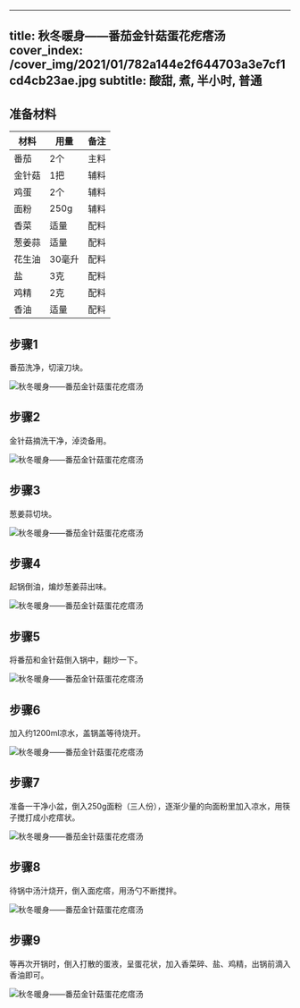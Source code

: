 
---
title: 秋冬暖身——番茄金针菇蛋花疙瘩汤
cover_index: /cover_img/2021/01/782a144e2f644703a3e7cf1cd4cb23ae.jpg
subtitle: 酸甜, 煮, 半小时, 普通
---

## 准备材料

| 材料     | 用量 | 备注|
| ------- | ----- | --- |
| 番茄 | 2个| 主料 |
| 金针菇 | 1把| 辅料 |
| 鸡蛋 | 2个| 辅料 |
| 面粉 | 250g| 辅料 |
| 香菜 | 适量| 配料 |
| 葱姜蒜 | 适量| 配料 |
| 花生油 | 30毫升| 配料 |
| 盐 | 3克| 配料 |
| 鸡精 | 2克| 配料 |
| 香油 | 适量| 配料 |

## 步骤1

番茄洗净，切滚刀块。

![秋冬暖身——番茄金针菇蛋花疙瘩汤](https://i8.meishichina.com/attachment/recipe/201010/201010262049476.JPG?x-oss-process=style/p320) 

## 步骤2

金针菇摘洗干净，淖烫备用。

![秋冬暖身——番茄金针菇蛋花疙瘩汤](https://i8.meishichina.com/attachment/recipe/201010/201010262051473.JPG?x-oss-process=style/p320) 

## 步骤3

葱姜蒜切块。

![秋冬暖身——番茄金针菇蛋花疙瘩汤](https://i8.meishichina.com/attachment/recipe/201010/201010262055082.JPG?x-oss-process=style/p320) 

## 步骤4

起锅倒油，煸炒葱姜蒜出味。

![秋冬暖身——番茄金针菇蛋花疙瘩汤](https://i8.meishichina.com/attachment/recipe/201010/201010262100128.JPG?x-oss-process=style/p320) 

## 步骤5

将番茄和金针菇倒入锅中，翻炒一下。

![秋冬暖身——番茄金针菇蛋花疙瘩汤](https://i8.meishichina.com/attachment/recipe/201010/201010262104498.JPG?x-oss-process=style/p320) 

## 步骤6

加入约1200ml凉水，盖锅盖等待烧开。

![秋冬暖身——番茄金针菇蛋花疙瘩汤](https://i8.meishichina.com/attachment/recipe/201010/201010262106207.JPG?x-oss-process=style/p320) 

## 步骤7

准备一干净小盆，倒入250g面粉（三人份），逐渐少量的向面粉里加入凉水，用筷子搅打成小疙瘩状。

![秋冬暖身——番茄金针菇蛋花疙瘩汤](https://i8.meishichina.com/attachment/recipe/201010/201010262108217.JPG?x-oss-process=style/p320) 

## 步骤8

待锅中汤汁烧开，倒入面疙瘩，用汤勺不断搅拌。

![秋冬暖身——番茄金针菇蛋花疙瘩汤](https://i8.meishichina.com/attachment/recipe/201010/201010262113118.JPG?x-oss-process=style/p320) 

## 步骤9

等再次开锅时，倒入打散的蛋液，呈蛋花状，加入香菜碎、盐、鸡精，出锅前滴入香油即可。

![秋冬暖身——番茄金针菇蛋花疙瘩汤](https://i8.meishichina.com/attachment/recipe/201010/201010262114286.JPG?x-oss-process=style/p320) 

